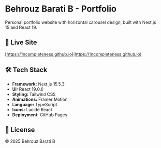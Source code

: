 # Behrouz Barati B - Portfolio

Personal portfolio website with horizontal carousel design, built with Next.js 15 and React 19.

## 🚀 Live Site
[https://1ncompleteness.github.io](https://1ncompleteness.github.io)

## 🛠️ Tech Stack
- **Framework:** Next.js 15.5.3
- **UI:** React 19.0.0
- **Styling:** Tailwind CSS
- **Animations:** Framer Motion
- **Language:** TypeScript
- **Icons:** Lucide React
- **Deployment:** GitHub Pages

## 📄 License
© 2025 Behrouz Barati B